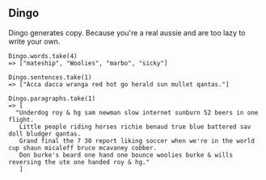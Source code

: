 Dingo
--

Dingo generates copy. Because you're a real aussie and are too lazy to write
your own.

```
Dingo.words.take(4)
=> ["mateship", "Woolies", "marbo", "sicky"]

Dingo.sentences.take(1)
=> ["Acca dacca wranga red hot go herald sun mullet qantas."]

Dingo.paragraphs.take(1)
=> [
  "Underdog roy & hg sam newman slow internet sunburn 52 beers in one flight.
   Little people riding horses richie benaud true blue battered sav doll bludger qantas.
   Grand final the 7 30 report liking soccer when we're in the world cup shaun micaleff bruce mcavaney cobber.
   Don burke's beard one hand one bounce woolies burke & wills reversing the ute one handed roy & hg."
   ]
```
